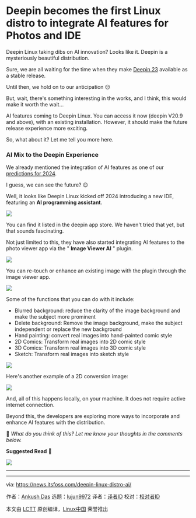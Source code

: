 [#]: subject: "Deepin becomes the first Linux distro to integrate AI features for Photos and IDE"
[#]: via: "https://news.itsfoss.com/deepin-linux-distro-ai/"
[#]: author: "Ankush Das https://news.itsfoss.com/author/ankush/"
[#]: collector: "lujun9972/lctt-scripts-1700446145"
[#]: translator: "geekpi"
[#]: reviewer: " "
[#]: publisher: " "
[#]: url: " "

Deepin becomes the first Linux distro to integrate AI features for Photos and IDE
======
Deepin Linux taking dibs on AI innovation? Looks like it.
Deepin is a mysteriously beautiful distribution.

Sure, we are all waiting for the time when they make [Deepin 23][1] available as a stable release.

Until then, we hold on to our anticipation 😔

But, wait, there's something interesting in the works, and I think, this would make it worth the wait...

AI features coming to Deepin Linux. You can access it now (deepin V20.9 and above), with an existing installation. However, it should make the future release experience more exciting.

So, what about it? Let me tell you more here.

### AI Mix to the Deepin Experience

We already mentioned the integration of AI features as one of our [predictions for 2024][2].

I guess, we can see the future? 😉

Well, it looks like Deepin Linux kicked off 2024 introducing a new IDE, featuring an **AI programming assistant**.

![][3]

You can find it listed in the deepin app store. We haven't tried that yet, but that sounds fascinating.

Not just limited to this, they have also started integrating AI features to the photo viewer app via the " **Image Viewer AI** " plugin.

![][4]

You can re-touch or enhance an existing image with the plugin through the image viewer app.

![][5]

Some of the functions that you can do with it include:

  * Blurred background: reduce the clarity of the image background and make the subject more prominent
  * Delete background: Remove the image background, make the subject independent or replace the new background
  * Hand painting: convert real images into hand-painted comic style
  * 2D Comics: Transform real images into 2D comic style
  * 3D Comics: Transform real images into 3D comic style
  * Sketch: Transform real images into sketch style



![][6]

Here's another example of a 2D conversion image:

![][7]

And, all of this happens locally, on your machine. It does not require active internet connection.

Beyond this, the developers are exploring more ways to incorporate and enhance AI features with the distribution.

💬 _What do you think of this? Let me know your thoughts in the comments below._

**Suggested Read** 📖

![][8]

* * *

--------------------------------------------------------------------------------

via: https://news.itsfoss.com/deepin-linux-distro-ai/

作者：[Ankush Das][a]
选题：[lujun9972][b]
译者：[译者ID](https://github.com/译者ID)
校对：[校对者ID](https://github.com/校对者ID)

本文由 [LCTT](https://github.com/LCTT/TranslateProject) 原创编译，[Linux中国](https://linux.cn/) 荣誉推出

[a]: https://news.itsfoss.com/author/ankush/
[b]: https://github.com/lujun9972
[1]: https://news.itsfoss.com/deepin-23/
[2]: https://news.itsfoss.com/predictions-linux-open-source-2024/
[3]: https://news.itsfoss.com/content/images/2024/01/deepin-ide.jpg
[4]: https://news.itsfoss.com/content/images/2024/01/deepin-ai-plugin.jpg
[5]: https://news.itsfoss.com/content/images/2024/01/picture-coloring-deepin.jpg
[6]: https://news.itsfoss.com/content/images/2023/04/Follow-us-on-Google-News.png
[7]: https://news.itsfoss.com/content/images/2024/01/deepin-2-d-comics.jpg
[8]: https://itsfoss.com/content/images/size/w256h256/2022/12/android-chrome-192x192.png
